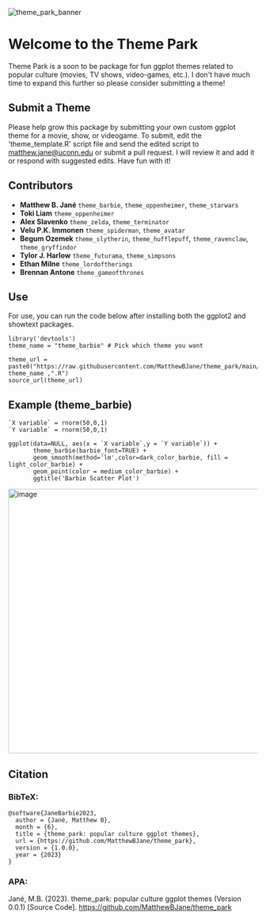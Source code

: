 ![theme_park_banner](https://github.com/MatthewBJane/theme_park/assets/52077481/4c2e2885-d879-46e6-b61d-b253d8382597)

# Welcome to the Theme Park
Theme Park is a soon to be package for fun ggplot themes related to popular culture (movies, TV shows, video-games, etc.). I don't have much time to expand this further so please consider submitting a theme!

## Submit a Theme
Please help grow this package by submitting your own custom ggplot theme for a movie, show, or videogame. To submit, edit the 'theme_template.R' script file and send the edited script to matthew.jane@uconn.edu or submit a pull request. I will review it and add it or respond with suggested edits. Have fun with it!

## Contributors
- **Matthew B. Jané** `theme_barbie`, `theme_oppenheimer`, `theme_starwars`
- **Toki Liam** `theme_oppenheimer`
- **Alex Slavenko** `theme_zelda`, `theme_terminator`
- **Velu P.K. Immonen** `theme_spiderman`, `theme_avatar`
- **Begum Ozemek** `theme_slytherin`, `theme_hufflepuff`, `theme_ravenclaw`, `theme_gryffindor`
- **Tylor J. Harlow** `theme_futurama`, `theme_simpsons`
- **Ethan Milne** `theme_lordoftherings`
- **Brennan Antone** `theme_gameofthrones`


## Use
For use, you can run the code below after installing both the ggplot2 and showtext packages.
```
library('devtools')
theme_name = "theme_barbie" # Pick which theme you want

theme_url = paste0("https://raw.githubusercontent.com/MatthewBJane/theme_park/main/", theme_name ,".R")
source_url(theme_url)
```

## Example (theme_barbie)

```
`X variable` = rnorm(50,0,1)
`Y variable` = rnorm(50,0,1)

ggplot(data=NULL, aes(x = `X variable`,y = `Y variable`)) +
       theme_barbie(barbie_font=TRUE) +
       geom_smooth(method='lm',color=dark_color_barbie, fill = light_color_barbie) +
       geom_point(color = medium_color_barbie) +
       ggtitle('Barbie Scatter Plot')
```
<img width="534" alt="image" src="https://github.com/MatthewBJane/theme_barbie/assets/52077481/cc45bdd6-d1f6-44a9-b9f3-cb52736f4188">

## Citation

### BibTeX:
```
@software{JaneBarbie2023,
  author = {Jané, Matthew B},
  month = {6},
  title = {theme_park: popular culture ggplot themes},
  url = {https://github.com/MatthewBJane/theme_park},
  version = {1.0.0},
  year = {2023}
}
```
### APA:
Jané, M.B. (2023). theme_park: popular culture ggplot themes (Version 0.0.1) [Source Code]. https://github.com/MatthewBJane/theme_park
